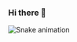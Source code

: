 ### Hi there 👋
<!-- ![Alcimar's GitHub stats](https://github-readme-stats.vercel.app/api?username=alcimarbmx&showicons=true&theme=radical) 
![Top Langs](https://github-readme-stats.vercel.app/api/top-langs/?username=alcimarbmx&layout=compact) -->
![Snake animation](https://github.com/alcimarbmx/alcimarbmx/blob/output/github-contribution-grid-snake.svg)
 


<!--
**alcimarbmx/alcimarbmx** is a ✨ _special_ ✨ repository because its `README.md` (this file) appears on your GitHub profile.

Here are some ideas to get you started:

- 🔭 I’m currently working on ...
- 🌱 I’m currently learning ...
- 👯 I’m looking to collaborate on ...
- 🤔 I’m looking for help with ...
- 💬 Ask me about ...
- 📫 How to reach me: ...
- 😄 Pronouns: ...
- ⚡ Fun fact: ...
-->
